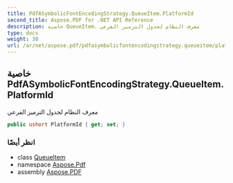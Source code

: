 ```yaml
---
title: PdfASymbolicFontEncodingStrategy.QueueItem.PlatformId
second_title: Aspose.PDF for .NET API Reference
description: خاصية QueueItem. معرف النظام لجدول الترميز الفرعي
type: docs
weight: 30
url: /ar/net/aspose.pdf/pdfasymbolicfontencodingstrategy.queueitem/platformid/
---
```

## خاصية PdfASymbolicFontEncodingStrategy.QueueItem.PlatformId

معرف النظام لجدول الترميز الفرعي

```csharp
public ushort PlatformId { get; set; }
```

### انظر أيضًا

* class [QueueItem](../)
* namespace [Aspose.Pdf](../../../aspose.pdf/)
* assembly [Aspose.PDF](../../../)